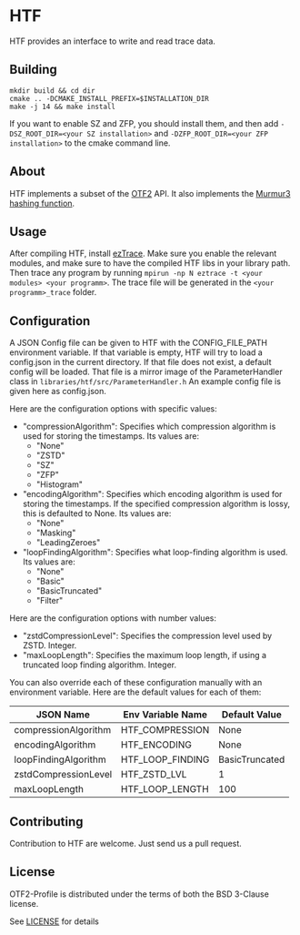 # HTF

HTF provides an interface to write and read trace data.

## Building

```
mkdir build && cd dir
cmake .. -DCMAKE_INSTALL_PREFIX=$INSTALLATION_DIR
make -j 14 && make install
```

If you want to enable SZ and ZFP, you should install them, and then add `-DSZ_ROOT_DIR=<your SZ installation>`
and `-DZFP_ROOT_DIR=<your ZFP installation>` to the cmake command line.

## About

HTF implements a subset of the [OTF2](https://www.vi-hps.org/projects/score-p) API.
It also implements the [Murmur3 hashing function](https://github.com/PeterScott/murmur3).

## Usage

After compiling HTF, install [ezTrace](https://eztrace.gitlab.io/eztrace).
Make sure you enable the relevant modules, and make sure to have the compiled HTF libs in your library path.
Then trace any program by running `mpirun -np N eztrace -t <your modules> <your programm>`.
The trace file will be generated in the `<your programm>_trace` folder.

## Configuration

A JSON Config file can be given to HTF with the CONFIG_FILE_PATH environment variable.
If that variable is empty, HTF will try to load a config.json in the current directory.
If that file does not exist, a default config will be loaded.
That file is a mirror image of the ParameterHandler class in `libraries/htf/src/ParameterHandler.h`
An example config file is given here as config.json.

Here are the configuration options with specific values:

- "compressionAlgorithm": Specifies which compression algorithm is used for storing the timestamps. Its values are:
  - "None"
  - "ZSTD"
  - "SZ"
  - "ZFP"
  - "Histogram"
- "encodingAlgorithm": Specifies which encoding algorithm is used for storing the timestamps. If the specified
  compression algorithm is lossy, this is defaulted to None. Its values are:
  - "None"
  - "Masking"
  - "LeadingZeroes"
- "loopFindingAlgorithm": Specifies what loop-finding algorithm is used. Its values are:
  - "None"
  - "Basic"
  - "BasicTruncated"
  - "Filter"

Here are the configuration options with number values:

- "zstdCompressionLevel": Specifies the compression level used by ZSTD. Integer.
- "maxLoopLength": Specifies the maximum loop length, if using a truncated loop finding algorithm. Integer.

You can also override each of these configuration manually with an environment variable.
Here are the default values for each of them:

| JSON Name            | Env Variable Name | Default Value  |
|----------------------|-------------------|----------------|
| compressionAlgorithm | HTF_COMPRESSION   | None           |
| encodingAlgorithm    | HTF_ENCODING      | None           |
| loopFindingAlgorithm | HTF_LOOP_FINDING  | BasicTruncated |
| zstdCompressionLevel | HTF_ZSTD_LVL      | 1              |
| maxLoopLength        | HTF_LOOP_LENGTH   | 100            |

## Contributing

Contribution to HTF are welcome. Just send us a pull request.

## License

OTF2-Profile is distributed under the terms of both the BSD 3-Clause license.

See [LICENSE](LICENSE) for details

